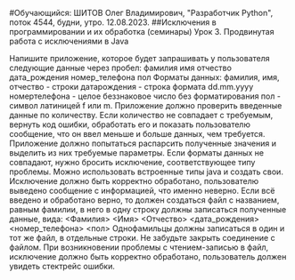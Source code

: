 #Обучающийся: ШИТОВ Олег Владимирович, "Разработчик Python", поток 4544, будни, утро.  12.08.2023.
##Исключения в программировании и их обработка (семинары)
Урок 3. Продвинутая работа с исключениями в Java

Напишите приложение, которое будет запрашивать у пользователя следующие данные через пробел:
фамилия имя отчество дата_рождения номер_телефона пол
Форматы данных:
фамилия, имя, отчество - строки
датарождения - строка формата dd.mm.yyyy
номертелефона - целое беззнаковое число без форматирования
пол - символ латиницей f или m.
Приложение должно проверить введенные данные по количеству.
Если количество не совпадает с требуемым, вернуть код ошибки, обработать его и показать пользователю сообщение,
что он ввел меньше и больше данных, чем требуется.
Приложение должно попытаться распарсить полученные значения и выделить из них требуемые параметры.
Если форматы данных не совпадают, нужно бросить исключение, соответствующее типу проблемы. Можно использовать встроенные типы java и создать свои. Исключение должно быть корректно обработано, пользователю выведено сообщение с информацией, что именно неверно.
Если всё введено и обработано верно, то должен создаться файл с названием, равным фамилии,
 в него в одну строку должны записаться полученные данные, вида:
<Фамилия> <Имя> <Отчество> <дата_рождения> <номер_телефона> <пол>
Однофамильцы должны записаться в один и тот же файл, в отдельные строки.
Не забудьте закрыть соединение с файлом. 
При возникновении проблемы с чтением-записью в файл, исключение должно быть корректно обработано,
пользователь должен увидеть стектрейс ошибки.